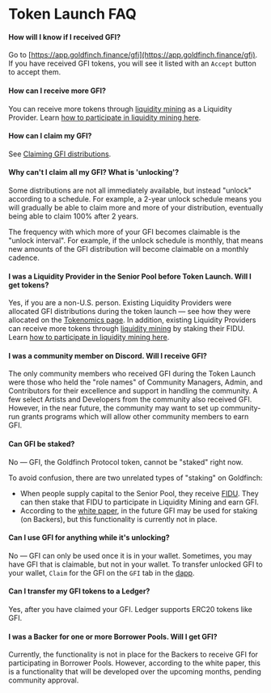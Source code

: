 # Token Launch FAQ

#### How will I know if I received GFI?

Go to [https://app.goldfinch.finance/gfi](https://app.goldfinch.finance/gfi). If you have received GFI tokens, you will see it listed with an `Accept` button to accept them.

#### **How can I receive more GFI?**

You can receive more tokens through [liquidity mining](../protocol-mechanics/senior-pool-liquidity-mining.md) as a Liquidity Provider. Learn [how to participate in liquidity mining here](../guides/participating-in-liquidity-mining.md).&#x20;

#### **How can I claim my GFI?**

See [Claiming GFI distributions](../guides/claiming-gfi-distributions.md).

#### **Why can't I claim all my GFI? What is 'unlocking'?**

Some distributions are not all immediately available, but instead "unlock" according to a schedule. For example, a 2-year unlock schedule means you will gradually be able to claim more and more of your distribution, eventually being able to claim 100% after 2 years.

The frequency with which more of your GFI becomes claimable is the "unlock interval". For example, if the unlock schedule is monthly, that means new amounts of the GFI distribution will become claimable on a monthly cadence.

#### **I was a Liquidity Provider in the Senior Pool before Token Launch. Will I get tokens?**

Yes, if you are a non-U.S. person. Existing Liquidity Providers were allocated GFI distributions during the token launch —  see how they were allocated on the [Tokenomics page](./). In addition, existing Liquidity Providers can receive more tokens through [liquidity mining](../protocol-mechanics/senior-pool-liquidity-mining.md) by staking their FIDU. Learn [how to participate in liquidity mining here](../guides/participating-in-liquidity-mining.md).&#x20;

#### **I was a community member on Discord. Will I receive GFI?**

The only community members who received GFI during the Token Launch were those who held the "role names" of Community Managers, Admin, and Contributors for their excellence and support in handling the community. A few select Artists and Developers from the community also received GFI. However, in the near future, the community may want to set up community-run grants programs which will allow other community members to earn GFI.

#### **Can GFI be staked?**

No — GFI, the Goldfinch Protocol token, cannot be "staked" right now.

To avoid confusion, there are two unrelated types of "staking" on Goldfinch:

* When people supply capital to the Senior Pool, they receive [FIDU](../protocol-mechanics/liquidityproviders.md#fidu). They can then stake that FIDU to participate in Liquidity Mining and earn GFI.
* According to the [white paper](https://goldfinch.finance/goldfinch\_whitepaper.pdf), in the future GFI may be used for staking (on Backers), but this functionality is currently not in place.

#### **Can I use GFI for anything while it's unlocking?**

No — GFI can only be used once it is in your wallet. Sometimes, you may have GFI that is claimable, but not in your wallet. To transfer unlocked GFI to your wallet,  `Claim` for the GFI on the `GFI` tab in the [dapp](https://app.goldfinch.finance).&#x20;

#### **Can I transfer my GFI tokens to a Ledger?**

Yes, after you have claimed your GFI. Ledger supports ERC20 tokens like GFI.

#### **I was a Backer for one or more Borrower Pools. Will I get GFI?**

Currently, the functionality is not in place for the Backers to receive GFI for participating in  Borrower Pools. However, according to the white paper, this is a functionality that will be developed over the upcoming months, pending community approval.&#x20;
